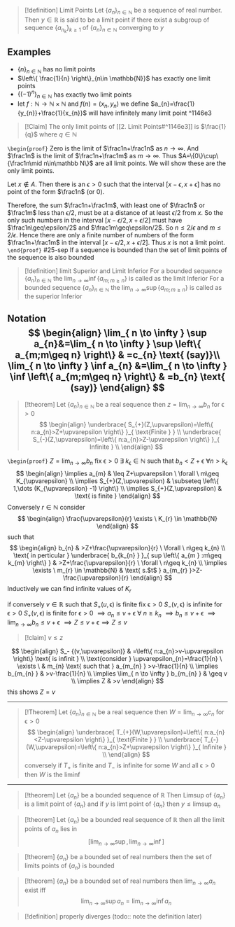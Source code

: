 >[!definition] Limit Points
>Let $\left\{ a_{n} \right\}_{n \in \mathbb{N}}$ be a sequence of real number. Then $y\in \mathbb{R}$ is said to be a limit point if there exist a subgroup of sequence $\left\{ a_{n_{k}} \right\}_{k\geq1}$ of $\left\{ a_{n} \right\}_{n \in \mathbb{N}}$ converging to $y$

## Examples
- $\left\{ n \right\}_{n\in \mathbb{N}}$ has no limit points
- $\left\{ \frac{1}{n} \right\}_{n\in \mathbb{N}}$ has exactly one limit points
- $\left\{ (-1)^n \right\}_{n\in \mathbb{N}}$ has exactly two limit points
- let $f:\mathbb{N}\to \mathbb{N}\times \mathbb{N}$ and $f(n)=(x_{n},y_{n})$ we define $a_{n}=\frac{1}{y_{n}}+\frac{1}{x_{n}}$ will have infinitely many limit point ^1146e3

>[!Claim]
>The only limit points of  [[2. Limit Points#^1146e3]] is $\frac{1}{q}$ where $q\in \mathbb{N}$

`\begin{proof}`
Zero is the limit of $\frac1n+\frac1n$ as $n\rightarrow\infty$. And $\frac1n$ is the limit of $\frac1n+\frac1m$ as $m\rightarrow\infty$. Thus $A=\{0\}\cup\{\frac1n\mid n\in\mathbb N\}$ are all limit points. We will show these are the only limit points. 

Let $x\not\in A$. Then there is an $\epsilon>0$ such that the interval $[x-\epsilon,x+\epsilon]$ has no point of the form $\frac1n$ (or 0).

Therefore, the sum $\frac1n+\frac1m$, with least one of $\frac1n$ or $\frac1m$ less than $\epsilon/2$, must be at a distance of at least $\epsilon/2$ from $x$. So the only such numbers in the interval $[x-\epsilon/2,x+\epsilon/2]$ must have $\frac1n\geq\epsilon/2$ and $\frac1m\geq\epsilon/2$. So $n\leq2/\epsilon$ and $m\leq2/\epsilon$. Hence there are only a finite number of numbers of the form $\frac1n+\frac1m$ in the interval $[x-\epsilon/2,x+\epsilon/2]$. Thus $x$ is not a limit point.
`\end{proof}`
#25-sep 
If a sequence is bounded than the set of limit points of the sequence is also bounded

> [!definition]  limit Superior and Limit Inferior
>For a bounded sequence $\left\{ a_{n} \right\}_{n\in \mathbb{N}}$ the $\lim_{ n \to \infty } \inf \left\{ a_{m;m\geq n} \right\}$ is called as the limit Inferior
>For a bounded sequence $\left\{ a_{n} \right\}_{n\in \mathbb{N}}$ the $\lim_{ n \to \infty } \sup \left\{ a_{m;m\geq n} \right\}$ is called as the superior Inferior

Notation
$$
\begin{align}
\lim_{ n \to \infty } \sup a_{n}&=\lim_{ n \to \infty } \sup \left\{ a_{m;m\geq n} \right\}  & =c_{n} \text{ (say)}\\
\lim_{ n \to \infty } \inf a_{n} &=\lim_{ n \to \infty } \inf \left\{ a_{m;m\geq n} \right\} & =b_{n} \text{ (say)}
\end{align}
$$
---
> [!theorem] 
> Let $\left\{ a_{n} \right\}_{n\in \mathbb{N}}$  be a real sequence then $z=\lim_{ n \to \infty }b_{n} \text{ for } \upvarepsilon>0$ 
$$
\begin{align}
\underbrace{ S_{+}(Z,\upvarepsilon)=\left\{ n:a_{n}>Z+\upvarepsilon  \right\}  }_{ \text{Finite } } \\
\underbrace{ S_{-}(Z,\upvarepsilon)=\left\{ n:a_{n}>Z-\upvarepsilon  \right\}  }_{ Infinite } \\
\end{align}
$$

`\begin{proof}`
$Z=\lim_{ n \to \infty }b_{n}$ fix $\upvarepsilon>0$ $\exists \ k_{\upvarepsilon} \in \mathbb{N}$ such that $b_{n}<Z+\upvarepsilon$ $\forall n>k_{\upvarepsilon}$ 
$$
\begin{align}
\implies a_{m} & \leq Z+\upvarepsilon \ \forall \ m\geq K_{\upvarepsilon}   \\
	\implies S_{+}(Z,\upvarepsilon) & \subseteq \left\{ 1,\dots (K_{\upvarepsilon} -1) \right\}  \\
\implies S_{+}(Z,\upvarepsilon)  & \text{ is finite }
\end{align}
$$
Conversely 
$r\in \mathbb{N}$ consider 
$$
\begin{align}
		\frac{\upvarepsilon}{r} \exists \ K_{r} \in \mathbb{N}
\end{align}
$$
such that 
$$
\begin{align}
		b_{n}  & >Z+\frac{\upvarepsilon}{r} \ \forall \ n\geq k_{n} \\
	\text{ in perticular }	\underbrace{ b_{k_{n} } }_{ sup \left\{ a_{m } :m\geq k_{m} \right\} }  & >Z+\frac{\upvarepsilon}{r} \ \forall \ n\geq k_{n}  \\
	\implies \exists \ m_{r} \in \mathbb{N}  & \text{ s.$t$ } a_{m_{r} }>Z-\frac{\upvarepsilon}{r} 
\end{align}
$$
Inductively we can find infinite values of $K_{r}$ 

if conversely $v\in \mathbb{R}$ such that $S_{+}(u,\upvarepsilon)$ is finite 
fix $\upvarepsilon>0$ $S_{-}(v,\upvarepsilon)$ is infinite for $\upvarepsilon>0$
$S_{+}(v,\upvarepsilon)$ is finite for $\upvarepsilon>0$  $\implies a_{n}\leq v+\upvarepsilon \ \forall \ n\geq k_{n}$
$\implies b_{n}\leq v+\upvarepsilon$ 
$\implies \lim_{ n \to \infty }b_{n}\leq v+\upvarepsilon$
$\implies Z\leq v+\upvarepsilon\implies Z\leq v$ 
> [!claim] $v\leq z$ 

 $$
\begin{align}
S_- {(v,\upvarepsilon)}  & =\left\{ n:a_{n}>v-\upvarepsilon  \right\} \text{ is infinit } \\
\text{consider } \upvarepsilon_{n}=\frac{1}{n} \ \exists \  & m_{n}  \text{ such that  }   a_{m_{n} } >v-\frac{1}{n} \\
\implies b_{m_{n} } & >v-\frac{1}{n} \\
	\implies \lim_{ n \to \infty } b_{m_{n} }  & \geq v  \\
\implies Z & >v 
\end{align}
$$
this shows $Z=v$ 

---

> [!Theorem] 
> Let $\left\{ a_{n} \right\}_{n\in \mathbb{N}}$ be a real sequence then $W=\lim_{ n \to \infty }c_{n} \text{ for } \upvarepsilon>0$ 
$$
\begin{align}
\underbrace{ T_{+}(W,\upvarepsilon)=\left\{ n:a_{n}<Z-\upvarepsilon  \right\}  }_{ \text{Finite } } \\
\underbrace{ T_{-}(W,\upvarepsilon)=\left\{ n:a_{n}>Z+\upvarepsilon  \right\}  }_{ Infinite } \\
\end{align}
$$
conversely if $T_{+}$ is finite and $T_{-}$ is infinite for some $W$ and all $\upvarepsilon>0$  then $W$ is the liminf

---
> [!theorem] 
> Let $\left\{ a_{n} \right\}$ be a bounded sequence of $\mathbb{R}$ Then Limsup of $\left\{ a_{n} \right\}$ is a limit point of $\left\{ a_{n} \right\}$ and if $y$ is limt point of $\left\{ a_{n} \right\}$ then $y\leq\text{limsup }a_{n}$ 

> [!theorem] 
> Let  $\left\{ a_{n} \right\}$ be a bounded real sequence of $\mathbb{R}$ then all the limit points of $a_{n}$ lies in
> $$\left[ \lim_{ n \to \infty }\sup,\lim_{ n \to \infty }\inf \right]$$

> [!theorem] 
> $\left\{ a_{n} \right\}$ be a bounded set of real numbers then the set of limits points of $\left\{ a_{n} \right\}$ is bounded

> [!theorem] 
> $\left\{ a_{n} \right\}$ be a bounded set of real numbers then $\lim_{ n \to \infty }a_{n}$ exist iff 
$$\lim_{ n \to \infty } \sup a_{n} =\lim_{ n \to \infty } \inf a_{n} $$

> [!definition] properly diverges
> (todo:: note the definition later)

 